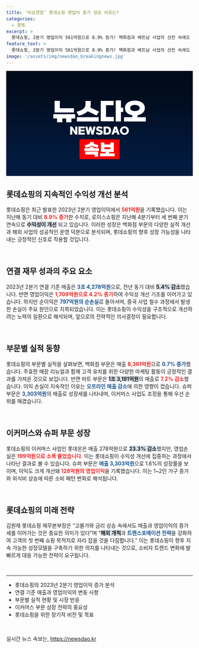 ```yaml
---
title: ‘비상경영’ 롯데쇼핑 영업익 증가 성공 이유는?
categories:
  - 경제
excerpt: >
  롯데쇼핑, 2분기 영업이익 561억원으로 8.9% 증가! 백화점과 베트남 사업의 선전 속에도 마트와 하이마트는 부진. 소비 심리 둔화 속에서 지속적인 수익성 개선에 나선다. 앞으로의 행보는? 클릭해 확인하세요!
feature_text: >
  롯데쇼핑, 2분기 영업이익 561억원으로 8.9% 증가! 백화점과 베트남 사업의 선전 속에도 마트와 하이마트는 부진. 소비 심리 둔화 속에서 지속적인 수익성 개선에 나선다. 앞으로의 행보는? 클릭해 확인하세요!
image: '/assets/img/newsdao_breakingnews.jpg'
---
```


<p><img src="/assets/img/newsdao_breakingnews.jpg" alt="pcversion 속보" /></p>

<h2 data-ke-size="size26">롯데쇼핑의 지속적인 수익성 개선 분석</h2>

<p data-ke-size="size16">롯데쇼핑은 최근 발표한 2023년 2분기 영업이익에서 <b><span style="color: #ee2323;">561억원</span></b>을 기록했습니다. 이는 지난해 동기 대비 <b><span style="color: #ee2323;">8.9% 증가</span></b>한 수치로, 로이스쇼핑은 지난해 4분기부터 세 번째 분기 연속으로 <b><span style="background-color: #21538527;">수익성이 개선</span></b> 되고 있습니다. 이러한 성장은 백화점 부문의 다양한 실적 개선과 해외 사업의 성공적인 운영 덕분으로 분석되며, 롯데쇼핑의 향후 성장 가능성을 나타내는 긍정적인 신호로 작용할 것입니다.</p>

<p data-ke-size="size16">&nbsp;</p>

<h2 data-ke-size="size26">연결 재무 성과의 주요 요소</h2>

<p data-ke-size="size16">2023년 2분기 연결 기준 매출은 <b><span style="color: #1a5490;">3조 4,278억원</span></b>으로, 전년 동기 대비 <b><span style="background-color: #21538527;">5.4% 감소</span></b>했습니다. 반면 영업이익은 <b><span style="color: #ee2323;">1,709억원으로 4.2% 증가</span></b>하여 수익성 개선 기조를 이어가고 있습니다. 하지만 순이익은 <b><span style="color: #1a5490;">797억원의 순손실</span></b>로 돌아서며, 중국 사업 철수 과정에서 발생한 손실이 주요 원인으로 지목되었습니다. 이는 롯데쇼핑이 수익성을 구조적으로 개선하려는 노력의 일환으로 해석되며, 앞으로의 전략적인 의사결정이 필요합니다.</p>

<p data-ke-size="size16">&nbsp;</p>

<h2 data-ke-size="size26">부문별 실적 동향</h2>

<p data-ke-size="size16">롯데쇼핑의 부문별 실적을 살펴보면, 백화점 부문은 매출 <b><span style="color: #ee2323;">8,361억원</span></b>으로 <b><span style="color: #1a5490;">0.7% 증가</span></b>했습니다. 주효한 매장 리뉴얼과 함께 고객 유치를 위한 다양한 마케팅 활동이 긍정적인 결과를 가져온 것으로 보입니다. 반면 마트 부문은 <b><span style="background-color: #21538527;">1조 3,191억원</span></b>의 매출로 <b><span style="color: #ee2323;">7.2% 감소</span></b>했습니다. 이익 손실이 지속적인 이유는 <b><span style="color: #1a5490;">오프라인 매출 감소</span></b>에 의한 영향이 컸습니다. 슈퍼 부문은 <b><span style="color: #1a5490;">3,303억원</span></b>의 매출로 성장세를 나타내며, 이커머스 사업도 조정을 통해 우선 순위를 매겼습니다.</p>

<p data-ke-size="size16">&nbsp;</p>

<h2 data-ke-size="size26">이커머스와 슈퍼 부문 성장</h2>

<p data-ke-size="size16">롯데쇼핑의 이커머스 사업인 롯데온은 매출 278억원으로 <b><span style="background-color: #21538527;">23.3% 감소</span></b>했지만, 영업손실은 <b><span style="color: #ee2323;">199억원으로 소폭 줄었습니다</span></b>. 이는 롯데쇼핑이 수익성 개선에 집중하는 과정에서 나타난 결과로 볼 수 있습니다. 슈퍼 부문은 <b><span style="color: #1a5490;">매출 3,303억원</span></b>으로 1.6%의 성장률을 보이며, 이익도 크게 개선돼 <b><span style="color: #ee2323;">128억원의 영업이익</span></b>을 기록했습니다. 이는 1~2인 가구 증가와 외식비 상승에 따른 소비 패턴 변화로 해석됩니다.</p>

<p data-ke-size="size16">&nbsp;</p>

<h2 data-ke-size="size26">롯데쇼핑의 미래 전략</h2>

<p data-ke-size="size16">김원재 롯데쇼핑 재무본부장은 “고물가와 금리 상승 속에서도 매출과 영업이익의 증가세를 이어가는 것은 중요한 의미가 있다”며 “<b><span style="background-color: #21538527;">해외 개척</span></b>과 <b><span style="color: #1a5490;">트랜스포메이션 전략</span></b>을 강화하여 고객의 첫 번째 쇼핑 목적지로 자리 잡을 것을 다짐합니다.” 이는 롯데쇼핑이 향후 지속 가능한 성장모델을 구축하기 위한 의지를 나타내는 것으로, 소비자 트렌드 변화에 발빠르게 대응 가능한 전략이 요구됩니다.</p>

<p data-ke-size="size16">&nbsp;</p>

<hr>

<ul>
    <li>롯데쇼핑의 2023년 2분기 영업이익 증가 분석</li>
    <li>연결 기준 매출과 영업이익의 변동 사항</li>
    <li>부문별 실적 현황 및 시장 반응</li>
    <li>이커머스 부문 성장 전략의 중요성</li>
    <li>롯데쇼핑을 위한 장기적 비전 및 목표</li>
</ul>

<p data-ke-size="size16">&nbsp;</p>
실시간 뉴스 속보는, <a href="https://newsdao.kr" rel="dofollow">https://newsdao.kr</a>


